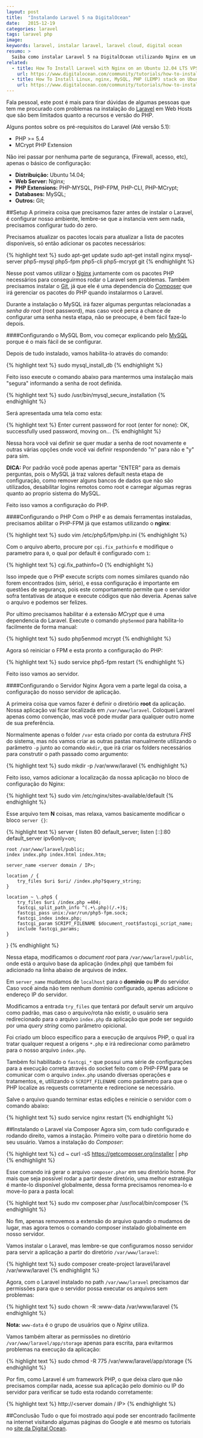 ```yaml
---
layout: post
title:  "Instalando Laravel 5 na DigitalOcean"
date:   2015-12-19
categories: laravel
tags: laravel php
image:
keywords: laravel, instalar laravel, laravel cloud, digital ocean
resumo: >
  Saiba como instalar Laravel 5 na DigitalOcean utilizando Nginx em um server Ubuntu.
related:
  - title: How To Install Laravel with Nginx on an Ubuntu 12.04 LTS VPS
    url: https://www.digitalocean.com/community/tutorials/how-to-install-laravel-with-nginx-on-an-ubuntu-12-04-lts-vps
  - title: How To Install Linux, nginx, MySQL, PHP (LEMP) stack on Ubuntu 12.04
    url: https://www.digitalocean.com/community/tutorials/how-to-install-linux-nginx-mysql-php-lemp-stack-on-ubuntu-12-04
---
```

Fala pessoal, este post é mais para tirar dúvidas de algumas pessoas que tem me procurado com problemas na instalação do [Laravel](http://laravel.com/) em Web Hosts que são bem limitados quanto a recursos e versão do PHP.

Alguns pontos sobre os pré-requisitos do Laravel (Até versão 5.1):

- PHP >= 5.4
- MCrypt PHP Extension

Não irei passar por nenhuma parte de segurança, (Firewall, acesso, etc), apenas o básico de configuração:

- **Distribuição:** Ubuntu 14.04;
- **Web Server:** Nginx;
- **PHP Extensions:** PHP-MYSQL, PHP-FPM, PHP-CLI, PHP-MCrypt;
- **Databases:** MySQL;
- **Outros:** Git;

##Setup
A primeira coisa que precisamos fazer antes de instalar o Laravel, é configurar nosso ambiente, lembre-se que a instancia vem sem nada, precisamos configurar tudo do zero.

Precisamos atualizar os pacotes locais para atualizar a lista de pacotes disponíveis, só então adicionar os pacotes necessários:

{% highlight text %}
sudo apt-get update
sudo apt-get install nginx mysql-server php5-mysql php5-fpm php5-cli php5-mcrypt git
{% endhighlight %}

Nesse post vamos utilizar o [Nginx](http://nginx.org/) juntamente com os pacotes PHP necessários para conseguirmos rodar o Laravel sem problemas. Também precisamos instalar o [Git](https://git-scm.com/), já que ele é uma dependencia do [Composer](https://getcomposer.org/) que irá gerenciar os pacotes do PHP quando instalarmos o Laravel.

Durante a instalação o MySQL irá fazer algumas perguntas relacionadas a *senha do root* (root password), mas caso você perca a chance de configurar uma senha nesta etapa, não se preocupe, é bem fácil faze-lo depois.


####Configurando o MySQL
Bom, vou começar explicando pelo [MySQL](https://www.mysql.com/) porque é o mais fácil de se configurar.

Depois de tudo instalado, vamos habilita-lo através do comando:

{% highlight text %}
sudo mysql_install_db
{% endhighlight %}

Feito isso execute o comando abaixo para mantermos uma instalação mais "segura" informando a senha de root definida.

{% highlight text %}
sudo /usr/bin/mysql_secure_installation
{% endhighlight %}

Será apresentada uma tela como esta:

{% highlight text %}
Enter current password for root (enter for none):
OK, successfully used password, moving on...
{% endhighlight %}

Nessa hora você vai definir se quer mudar a senha de root novamente e outras várias opções onde você vai definir respondendo "n" para não e "y" para sim.

**DICA:** Por padrão você pode apenas apertar "ENTER" para as demais perguntas, pois o MySQL já traz valores default nesta etapa de configuração, como remover alguns bancos de dados que não são utilizados, desabilitar logins remotos como root e carregar algumas regras quanto ao proprio sistema do MySQL.

Feito isso vamos a configuração do PHP.

####Configurando o PHP
Com o PHP e as demais ferramentas instaladas, precisamos abilitar o PHP-FPM já que estamos utilizando o **nginx**:

{% highlight text %}
sudo vim /etc/php5/fpm/php.ini
{% endhighlight %}


Com o arquivo aberto, procure por `cgi.fix_pathinfo` e modifique o parametro para `0`, o qual por default é configurado com `1`:

{% highlight text %}
cgi.fix_pathinfo=0
{% endhighlight %}

Isso impede que o PHP execute scripts com nomes similares quando não forem encontrados (sim, sério), e essa configuração é importante em questões de segurança, pois este comportamento permite que o servidor sofra tentativas de ataque e execute códigos que não deveria. Apenas salve o arquivo e podemos ser felizes.

Por ultimo precisamos habilitar é a extensão *MCrypt* que é uma dependencia do Laravel. Execute o comando `php5enmod` para habilita-lo facilmente de forma manual:

{% highlight text %}
sudo php5enmod mcrypt
{% endhighlight %}

Agora só reiniciar o FPM e esta pronto a configuração do PHP:

{% highlight text %}
sudo service php5-fpm restart
{% endhighlight %}

Feito isso vamos ao servidor.

####Configurando o Servidor Nginx
Agora vem a parte legal da coisa, a configuração do nosso servidor de aplicação.

A primeira coisa que vamos fazer é definir o diretório **root** da aplicação. Nossa aplicação vai ficar localizada em `/var/www/laravel`. Coloquei Laravel apenas como convenção, mas você pode mudar para qualquer outro nome de sua preferência.

Normalmente apenas o folder `/var` esta criado por conta da estrutura *FHS* do sistema, mas nós vamos criar as outras pastas manualmente utilizando o parâmetro `-p` junto ao comando `mkdir`, que irá criar os folders necessários para construtir o path passado como argumento:

{% highlight text %}
sudo mkdir -p /var/www/laravel
{% endhighlight %}

Feito isso, vamos adicionar a localização da nossa aplicação no bloco de configuração do Nginx:

{% highlight text %}
sudo vim /etc/nginx/sites-available/default
{% endhighlight %}

Esse arquivo tem **N** coisas, mas relaxa, vamos basicamente modificar o bloco `server {}`:

{% highlight text %}
server {
    listen 80 default_server;
    listen [::]:80 default_server ipv6only=on;

    root /var/www/laravel/public;
    index index.php index.html index.htm;

    server_name <server domain / IP>;

    location / {
        try_files $uri $uri/ /index.php?$query_string;
    }

    location ~ \.php$ {
        try_files $uri /index.php =404;
        fastcgi_split_path_info ^(.+\.php)(/.+)$;
        fastcgi_pass unix:/var/run/php5-fpm.sock;
        fastcgi_index index.php;
        fastcgi_param SCRIPT_FILENAME $document_root$fastcgi_script_name;
        include fastcgi_params;
    }
}
{% endhighlight %}

Nessa etapa, modificamos o *document root* para `/var/www/laravel/public`, onde está o arquivo base da aplicação (index.php) que também foi adicionado na linha abaixo de arquivos de index.

Em `server_name` mudamos de `localhost` para o **domínio** ou **IP** do servidor. Caso você ainda não tem nenhum domínio configurado, apenas adicione o endereço IP do servidor.

Modificamos a entrada `try_files` que tentará por default servir um arquivo como padrão, mas caso o arquivo/rota não existir, o usuário sera redirecionado para o arquivo `index.php` da aplicação que pode ser seguido por uma *query string* como parâmetro opicional.

Foi criado um bloco específico para a execução de arquivos PHP, o qual ira tratar qualquer request a origens `*.php` e irá redirecionar como parâmetro para o nosso arquivo `index.php`.

Também foi habilitado o `fastcgi_*` que possui uma série de configurações para a execução correta através do socket feito com o PHP-FPM para se comunicar com o arquivo `index.php` usando diversas operações e tratamentos, e, utilizando o `SCRIPT_FILENAME` como parâmetro para que o PHP localize as requests corretamente e redirecione se necessário.

Salve o arquivo quando terminar estas edições e reinicie o servidor com o comando abaixo:

{% highlight text %}
sudo service nginx restart
{% endhighlight %}

##Instalando o Laravel via Composer
Agora sim, com tudo configurado e rodando direito, vamos a instação. Primeiro volte para o diretório home do seu usuário. Vamos a instalação do *Composer*:

{% highlight text %}
cd ~
curl -sS https://getcomposer.org/installer | php
{% endhighlight %}

Esse comando irá gerar o arquivo `composer.phar` em seu diretório home. Por mais que seja possível rodar a partir deste diretório, uma melhor estratégia é mante-lo disponível globalmente, dessa forma precisamos renomea-lo e move-lo para a pasta local:

{% highlight text %}
sudo mv composer.phar /usr/local/bin/composer
{% endhighlight %}

No fim, apenas removemos a extensão do arquivo quando o mudamos de lugar, mas agora temos o comando composer instalado globalmente em nosso servidor.

Vamos instalar o Laravel, mas lembre-se que configuramos nosso servidor para servir a aplicação a partir do diretório `/var/www/laravel`:

{% highlight text %}
sudo composer create-project laravel/laravel /var/www/laravel
{% endhighlight %}

Agora, com o Laravel instalado no path `/var/www/laravel` precisamos dar permissões para que o servidor possa executar os arquivos sem problemas:

{% highlight text %}
sudo chown -R :www-data /var/www/laravel
{% endhighlight %}

**Nota:** `www-data` é o grupo de usuários que o *Nginx* utiliza.

Vamos também alterar as permissões no diretório `/var/www/laravel/app/storage` apenas para escrita, para evitarmos problemas na execução da aplicação:

{% highlight text %}
sudo chmod -R 775 /var/www/laravel/app/storage
{% endhighlight %}

Por fim, como Laravel é um framework PHP, o que deixa claro que não precisamos compilar nada, acesse sua aplicação pelo domínio ou IP do servidor para verificar se tudo esta rodando corretamente:

{% highlight text %}
http://<server domain / IP>
{% endhighlight %}

##Conclusão
Tudo o que foi mostrado aqui pode ser encontrado facilmente na internet visitando algumas páginas do Google e até mesmo os tutoriais no [site da Digital Ocean](https://www.digitalocean.com/community/tutorials).

